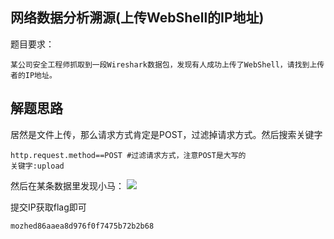 ## 网络数据分析溯源(上传WebShell的IP地址)  ##
题目要求：
```
某公司安全工程师抓取到一段Wireshark数据包，发现有人成功上传了WebShell，请找到上传者的IP地址。
```


## 解题思路 ##
居然是文件上传，那么请求方式肯定是POST，过滤掉请求方式。然后搜索关键字
```
http.request.method==POST #过滤请求方式，注意POST是大写的
关键字:upload
```

然后在某条数据里发现小马：
![](https://s2.ax1x.com/2019/04/25/EZwfg0.png)

提交IP获取flag即可
```
mozhed86aaea8d976f0f7475b72b2b68
```
